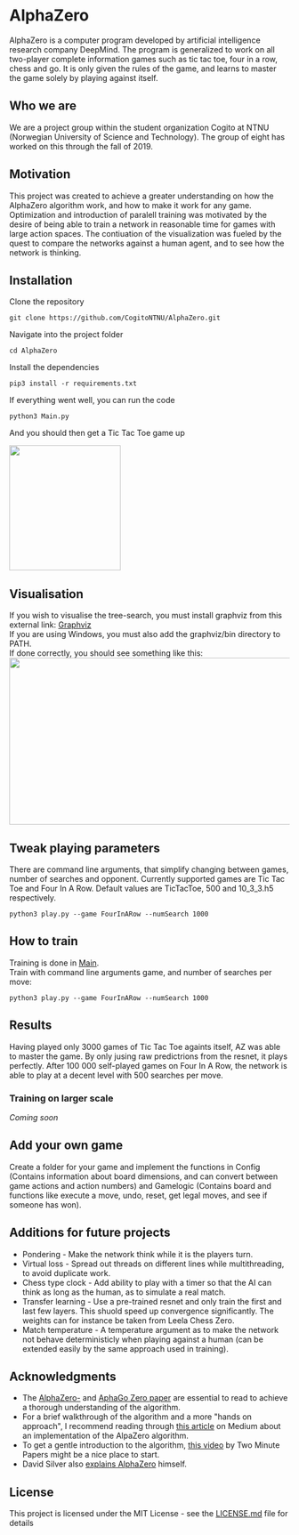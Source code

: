 # AlphaZero
AlphaZero is a computer program developed by artificial intelligence research company DeepMind. The program is generalized to work on all two-player complete information games such as tic tac toe, four in a row, chess and go. It is only given the rules of the game, and learns to master the game solely by playing against itself.

## Who we are
We are a project group within the student organization Cogito at NTNU (Norwegian University of Science and Technology). The group of eight has worked on this through the fall of 2019.

## Motivation
This project was created to achieve a greater understanding on how the AlphaZero algorithm work, and how to make it work for any game. Optimization and introduction of paralell training was motivated by the desire of being able to train a network in reasonable time for games with large action spaces. The contiuation of the visualization was fueled by the quest to compare the networks against a human agent, and to see how the network is thinking.

## Installation
Clone the repository
```
git clone https://github.com/CogitoNTNU/AlphaZero.git
```
Navigate into the project folder
```
cd AlphaZero
```
Install the dependencies
```
pip3 install -r requirements.txt
```
If everything went well, you can run the code
```
python3 Main.py
```
And you should then get a Tic Tac Toe game up 

<img src="https://user-images.githubusercontent.com/45593399/68744963-ff811f00-05f5-11ea-8fd4-180ab7e3651f.png" width="200" height="225" />


## Visualisation
If you wish to visualise the tree-search, you must install graphviz from this external link: [Graphviz](https://graphviz.gitlab.io/download/)  
If you are using Windows, you must also add the graphviz/bin directory to PATH.  
If done correctly, you should see something like this: <img src="https://tinyurl.com/yyk9vfpg" width="600" height="300" />

## Tweak playing parameters
There are command line arguments, that simplify changing between games, number of searches and opponent. Currently supported games are Tic Tac Toe and Four In A Row. Default values are TicTacToe, 500 and 10_3_3.h5 respectively.
```
python3 play.py --game FourInARow --numSearch 1000
```

## How to train
Training is done in [Main](Main.py).  
Train with command line arguments game, and number of searches per move:  
```
python3 play.py --game FourInARow --numSearch 1000

```
## Results
Having played only 3000 games of Tic Tac Toe againts itself, AZ was able to master the game. By only jusing raw predictrions from the resnet, it plays perfectly. 
After 100 000 self-played games on Four In A Row, the network is able to play at a decent level with 500 searches per move. 

### Training on larger scale
_Coming soon_

## Add your own game
Create a folder for your game and implement the functions in Config (Contains information about board dimensions, and can convert between game actions and action numbers) and Gamelogic (Contains board and functions like execute a move, undo, reset, get legal moves, and see if someone has won).

## Additions for future projects
* Pondering - Make the network think while it is the players turn.  
* Virtual loss - Spread out threads on different lines while multithreading, to avoid duplicate work.  
* Chess type clock - Add ability to play with a timer so that the AI can think as long as the human, as to simulate a real match.  
* Transfer learning - Use a pre-trained resnet and only train the first and last few layers. This shuold speed up convergence significantly. The weights can for instance be taken from Leela Chess Zero.
* Match temperature - A temperature argument as to make the network not behave deterministicly when playing against a human (can be extended easily by the same approach used in training).

## Acknowledgments
* The [AlphaZero-](https://deepmind.com/documents/260/alphazero_preprint.pdf "AlphaZero paper by D. Silver et al.") and [AphaGo Zero paper](https://deepmind.com/documents/119/agz_unformatted_nature.pdf "AlphaGo Zero paper by D. Silver et al.") are essential to read to achieve a thorough understanding of the algorithm. 
* For a brief walkthrough of the algorithm and a more "hands on approach", I recommend reading through [this article](https://medium.com/oracledevs/lessons-from-implementing-alphazero-7e36e9054191 "Lessons From Implementing AlphaZero") on Medium about an implementation of the AlpaZero algorithm.
* To get a gentle introduction to the algorithm, [this video](https://www.youtube.com/watch?v=2ciR6rA85tg "AlphaZero: DeepMind's New Chess AI ") by Two Minute Papers might be a nice place to start.
* David Silver also [explains AlphaZero](https://www.youtube.com/watch?v=Wujy7OzvdJk=0s "Deepmind AlphaZero - Mastering Games Without Human Knowledge") himself.


## License
This project is licensed under the MIT License - see the [LICENSE.md](LICENSE.md) file for details
